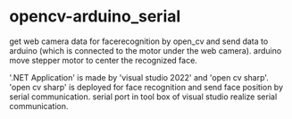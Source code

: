 # opencv-arduino_serial
get web camera data for facerecognition by open_cv and send data to arduino (which is connected to the motor under the web camera). 
arduino move stepper motor to center the recognized face.


'.NET Application' is made by 'visual studio 2022' and 'open cv sharp'. 
'open cv sharp' is deployed for face recognition and send face position by serial communication. 
serial port in tool box of visual studio realize serial communication.
